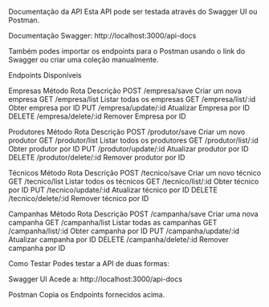 Documentação da API
Esta API pode ser testada através do Swagger UI ou Postman.

Documentação Swagger: http://localhost:3000/api-docs

Também podes importar os endpoints para o Postman usando o link do Swagger ou criar uma coleção manualmente.

Endpoints Disponíveis

Empresas
Método      Rota	                Descrição
POST        /empresa/save	        Criar um nova empresa
GET         /empresa/list	        Listar todas os empresas
GET	        /empresa/list/:id  	    Obter empresa por ID
PUT	        /empresa/update/:id	    Atualizar Empresa por ID
DELETE	    /empresa/delete/:id	    Remover Empresa por ID

Produtores
Método      Rota	                Descrição
POST        /produtor/save	        Criar um novo produtor
GET         /produtor/list	        Listar todos os produtores
GET	        /produtor/list/:id  	Obter produtor por ID
PUT	        /produtor/update/:id	Atualizar produtor por ID
DELETE	    /produtor/delete/:id	Remover produtor por ID

Técnicos
Método	    Rota	                Descrição
POST	    /tecnico/save	        Criar um novo técnico
GET	        /tecnico/list	        Listar todos os técnicos
GET 	    /tecnico/list/:id   	Obter técnico por ID
PUT 	    /tecnico/update/:id	    Atualizar técnico por ID
DELETE  	/tecnico/delete/:id	    Remover técnico por ID

Campanhas
Método	    Rota                	Descrição
POST	    /campanha/save       	Criar uma nova campanha
GET	        /campanha/list       	Listar todas as campanhas
GET     	/campanha/list/:id    	Obter campanha por ID
PUT     	/campanha/update/:id	Atualizar campanha por ID
DELETE  	/campanha/delete/:id	Remover campanha por ID

Como Testar
Podes testar a API de duas formas:

Swagger UI
Acede a: http://localhost:3000/api-docs


Postman
Copia os Endpoints fornecidos acima.